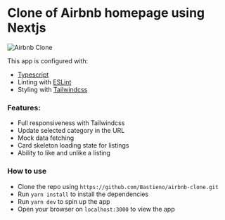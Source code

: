 # Clone of Airbnb homepage using Nextjs

![Airbnb Clone](https://github-production-user-asset-6210df.s3.amazonaws.com/47043427/252164525-92c5e7ab-a4e7-4a3e-9aad-bdcb1ac07f0c.png)

This app is configured with:

- [Typescript](https://www.typescriptlang.org/)
- Linting with [ESLint](https://eslint.org/)
- Styling with [Tailwindcss](https://tailwindcss.com/)

### Features:

- Full responsiveness with Tailwindcss
- Update selected category in the URL
- Mock data fetching
- Card skeleton loading state for listings
- Ability to like and unlike a listing

### How to use

- Clone the repo using `https://github.com/Bastieno/airbnb-clone.git`
- Run `yarn install` to install the dependencies
- Run `yarn dev` to spin up the app
- Open your browser on `localhost:3000` to view the app
